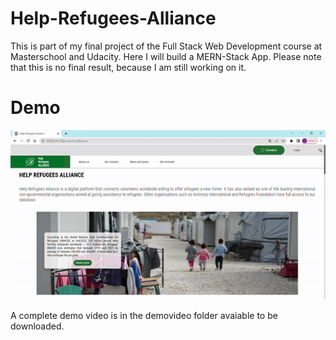 # Help-Refugees-Alliance
 This is part of my final project of the Full Stack Web Development course at Masterschool and Udacity. Here I will build a MERN-Stack App. Please note that this is no final result, because I am still working on it.

# Demo

![Demo CountPages alpha](./demovideo/video-to-gif.gif)

A complete demo video is in the demovideo folder avaiable to be downloaded.


